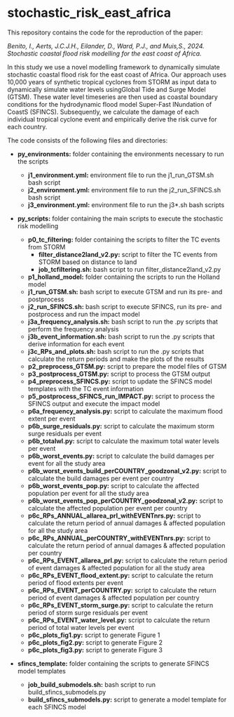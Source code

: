 # stochastic_risk_east_africa
This repository contains the code for the reproduction of the paper:

_Benito, I., Aerts, J.C.J.H., Eilander, D., Ward, P.J., and Muis,S., 2024. Stochastic coastal flood risk modelling for the east coast of Africa._ 

In this study we use a novel modelling framework to dynamically simulate stochastic coastal flood risk for the east coast of Africa. Our approach uses 10,000 years of synthetic tropical cyclones from STORM as input data to dynamically simulate water levels usingGlobal Tide and Surge Model (GTSM). These water level timeseries are then used as coastal boundary conditions for the hydrodynamic flood model Super-Fast INundation of CoastS (SFINCS). Subsequently, we calculate the damage of each individual tropical cyclone event and empirically derive the risk curve for each country.

The code consists of the following files and directories:
* **py_environments:** folder containing the environments necessary to run the scripts
   * **j1_environment.yml:** environment file to run the j1_run_GTSM.sh bash script
   * **j2_environment.yml:** environment file to run the j2_run_SFINCS.sh bash script
   * **j3_environment.yml:** environment file to run the j3*.sh bash scripts
* **py_scripts:** folder containing the main scripts to execute the stochastic risk modelling 
   * **p0_tc_filtering:** folder containing the scripts to filter the TC events from STORM
       * **filter_distance2land_v2.py:** script to filter the TC events from STORM based on distance to land
       * **job_tcfiltering.sh:** bash script to run filter_distance2land_v2.py
   * **p1_holland_model:** folder containing the scripts to run the Holland model
   * **j1_run_GTSM.sh:** bash script to execute GTSM and run its pre- and postprocess
   * **j2_run_SFINCS.sh:** bash script to execute SFINCS, run its pre- and postprocess and run the impact model
   * **j3a_frequency_analysis.sh:** bash script to run the .py scripts that perform the frequency analysis
   * **j3b_event_information.sh:** bash script to run the .py scripts that derive information for each event
   * **j3c_RPs_and_plots.sh:** bash script to run the .py scripts that calculate the return periods and make the plots of the results
   * **p2_preprocess_GTSM.py:** script to prepare the model files of GTSM
   * **p3_postprocess_GTSM.py:** script to process the GTSM output
   * **p4_preprocess_SFINCS.py:** script to update the SFINCS model templates with the TC event information
   * **p5_postprocess_SFINCS_run_IMPACT.py:** script to process the SFINCS output and execute the impact model
   * **p6a_frequency_analysis.py:** script to calculate the maximum flood extent per event
   * **p6b_surge_residuals.py:** script to calculate the maximum storm surge residuals per event
   * **p6b_totalwl.py:** script to calculate the maximum total water levels per event
   * **p6b_worst_events.py:** script to calculate the build damages per event for all the study area
   * **p6b_worst_events_build_perCOUNTRY_goodzonal_v2.py:** script to calculate the build damages per event per country
   * **p6b_worst_events_pop.py:** script to calculate the affected population per event for all the study area
   * **p6b_worst_events_pop_perCOUNTRY_goodzonal_v2.py:** script to calculate the affected population per event per country
   * **p6c_RPs_ANNUAL_allarea_prl_withEVENTnrs.py:** script to calculate the return period of annual damages & affected population for all the study area
   * **p6c_RPs_ANNUAL_perCOUNTRY_withEVENTnrs.py:** script to calculate the return period of annual damages & affected population per country
   * **p6c_RPs_EVENT_allarea_prl.py:** script to calculate the return period of event damages & affected population for all the study area
   * **p6c_RPs_EVENT_flood_extent.py:** script to calculate the return period of flood extents per event
   * **p6c_RPs_EVENT_perCOUNTRY.py:** script to calculate the return period of event damages & affected population per country
   * **p6c_RPs_EVENT_storm_surge.py:** script to calculate the return period of storm surge residuals per event
   * **p6c_RPs_EVENT_water_level.py:** script to calculate the return period of total water levels per event
   * **p6c_plots_fig1.py:** script to generate Figure 1
   * **p6c_plots_fig2.py:** script to generate Figure 2
   * **p6c_plots_fig3.py:** script to generate Figure 3
 
* **sfincs_template:** folder containing the scripts to generate SFINCS model templates
    * **job_build_submodels.sh:** bash script to run build_sfincs_submodels.py
    * **build_sfincs_submodels.py:** script to generate a model template for each SFINCS model
